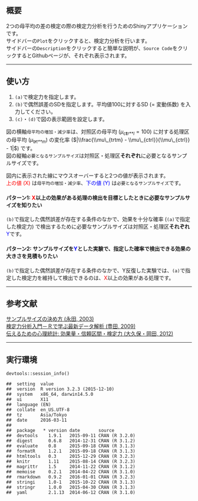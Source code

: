 概要
----

2つの母平均の差の検定の際の検定力分析を行うためのShinyアプリケーションです。  
サイドバーの`Plot`をクリックすると、検定力分析を行います。  
サイドバーの`Description`をクリックすると簡単な説明が、`Source Code`をクリックするとGithubページが、それぞれ表示されます。

------------------------------------------------------------------------

使い方
------

1.  `(a)`で検定力を指定します。  
2.  `(b)`で偶然誤差のSDを指定します。平均値100に対するSD (= 変動係数)
    を入力してください。  
3.  `(c)`・`(d)`で図の表示範囲を設定します。

図の横軸`母平均の増加・減少率`は、対照区の母平均
(*μ*<sub>*c**t**r**l*</sub> = 100) に対する処理区の母平均
(*μ*<sub>*t**r**t**m*</sub>) の変化率
($|\\frac{\\mu\_{trtm} - \\mu\_{ctrl}}{\\mu\_{ctrl}} - 1|$) です。  
図の縦軸`必要となるサンプルサイズ`は対照区・処理区**それぞれ**に必要となるサンプルサイズです。

図内に表示された線にマウスオーバーすると2つの値が表示されます。  
<span style="color:red">上の値 (X)</span>
は`母平均の増加・減少率`、<span style="color:blue">下の値 (Y)</span>
は`必要となるサンプルサイズ`です。

#### パターン1: <span style="color:red">X</span>以上の効果がある処理の検出を目標としたときに必要なサンプルサイズを知りたい

`(b)`で指定した偶然誤差が存在する条件のなかで、効果を十分な確率
(`(a)`で指定した検定力)
で検出するために必要なサンプルサイズは対照区・処理区**それぞれ**<span
style="color:blue">Y</span>です。

#### パターン2: サンプルサイズを<span style="color:blue">Y</span>とした実験で、指定した確率で検出できる効果の大きさを見積もりたい

`(b)`で指定した偶然誤差が存在する条件のなかで、Y反復した実験では、`(a)`で指定した検定力を維持して検出できるのは、<span
style="color:red">X</span>以上の効果がある処理です。

------------------------------------------------------------------------

参考文献
--------

[サンプルサイズの決め方 (永田,
2003)](%22http://www.asakura.co.jp/books/isbn/978-4-254-12665-5/)  
[検定力分析入門－Ｒで学ぶ最新データ解析 (豊田,
2009)](http://www.tokyo-tosho.co.jp/books/ISBN978-4-489-02065-0.html%22)  
[伝えるための心理統計: 効果量・信頼区間・検定力 (大久保・岡田,
2012)](http://www.keisoshobo.co.jp/book/b97219.html%22)

------------------------------------------------------------------------

実行環境
--------

    devtools::session_info()

    ##  setting  value                       
    ##  version  R version 3.2.3 (2015-12-10)
    ##  system   x86_64, darwin14.5.0        
    ##  ui       X11                         
    ##  language (EN)                        
    ##  collate  en_US.UTF-8                 
    ##  tz       Asia/Tokyo                  
    ##  date     2016-03-11                  
    ## 
    ##  package   * version date       source        
    ##  devtools    1.9.1   2015-09-11 CRAN (R 3.2.0)
    ##  digest      0.6.8   2014-12-31 CRAN (R 3.1.2)
    ##  evaluate    0.8     2015-09-18 CRAN (R 3.1.3)
    ##  formatR     1.2.1   2015-09-18 CRAN (R 3.1.3)
    ##  htmltools   0.3     2015-12-29 CRAN (R 3.2.3)
    ##  knitr       1.11    2015-08-14 CRAN (R 3.2.3)
    ##  magrittr    1.5     2014-11-22 CRAN (R 3.1.2)
    ##  memoise     0.2.1   2014-04-22 CRAN (R 3.1.0)
    ##  rmarkdown   0.9.2   2016-01-01 CRAN (R 3.2.3)
    ##  stringi     1.0-1   2015-10-22 CRAN (R 3.1.3)
    ##  stringr     1.0.0   2015-04-30 CRAN (R 3.1.3)
    ##  yaml        2.1.13  2014-06-12 CRAN (R 3.1.0)

